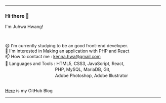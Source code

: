 - - - - - - - - - - - - - - - - - - - - - - - - - - - - - - - - - - - - - - - - - - - - - - - - - - - - - - - - - - - - - - - - - - - - - - - -

### Hi there 👋
I'm Juhwa Hwang!

<br />

😄   I'm currently studying to be an good front-end developer.  
💚   I'm interested in Making an application with PHP and React  
📫   How to contact me : kenna.hwa@gmail.com  
💪   Languages and Tools : HTML5, CSS3, JavaScript, React,  
　　　　　　　　　 　　  PHP, MySQL, MariaDB, Git,  
　　　　　　　　 　　　   Adobe Photoshop, Adobe Illustrator   
 <br />
 
<a href="https://kenna-hwa.github.io/">Here</a> is my GitHub Blog 
 <br />
 
- - - - - - - - - - - - - - - - - - - - - - - - - - - - - - - - - - - - - - - - - - - - - - - - - - - - - - - - - - - - - - - - - - - - - - - -



